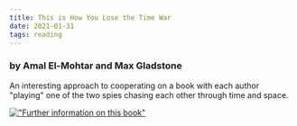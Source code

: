 ```yaml
---
title: This is How You Lose the Time War
date: 2021-01-31
tags: reading
---
```


### by Amal El-Mohtar and Max Gladstone

An interesting approach to cooperating on a book with each author "playing" one of the two spies chasing each other through time and space.

[!["Further information on this book"](https://i.gr-assets.com/images/S/compressed.photo.goodreads.com/books/1545755487l/43352954._SX318_.jpg)](https://www.goodreads.com/book/show/43352954-this-is-how-you-lose-the-time-war)
